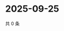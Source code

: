 # 2025-09-25

共 0 条

<!-- BEGIN ZHIHUVIDEO -->
<!-- 最后更新时间 Thu Sep 25 2025 06:10:27 GMT+0800 (China Standard Time) -->

<!-- END ZHIHUVIDEO -->
